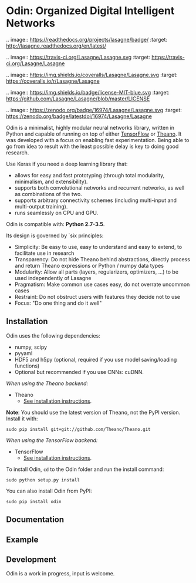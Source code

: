 Odin: Organized Digital Intelligent Networks
=======

.. image:: https://readthedocs.org/projects/lasagne/badge/
    :target: http://lasagne.readthedocs.org/en/latest/

.. image:: https://travis-ci.org/Lasagne/Lasagne.svg
    :target: https://travis-ci.org/Lasagne/Lasagne

.. image:: https://img.shields.io/coveralls/Lasagne/Lasagne.svg
    :target: https://coveralls.io/r/Lasagne/Lasagne

.. image:: https://img.shields.io/badge/license-MIT-blue.svg
    :target: https://github.com/Lasagne/Lasagne/blob/master/LICENSE

.. image:: https://zenodo.org/badge/16974/Lasagne/Lasagne.svg
   :target: https://zenodo.org/badge/latestdoi/16974/Lasagne/Lasagne

Odin is a minimalist, highly modular neural networks library, written in Python and capable of running on top of either [TensorFlow](https://github.com/tensorflow/tensorflow) or [Theano](https://github.com/Theano/Theano). It was developed with a focus on enabling fast experimentation. Being able to go from idea to result with the least possible delay is key to doing good research.

Use Keras if you need a deep learning library that:

- allows for easy and fast prototyping (through total modularity, minimalism, and extensibility).
- supports both convolutional networks and recurrent networks, as well as combinations of the two.
- supports arbitrary connectivity schemes (including multi-input and multi-output training).
- runs seamlessly on CPU and GPU.

Odin is compatible with: __Python 2.7-3.5__.

Its design is governed by `six principles:

* Simplicity: Be easy to use, easy to understand and easy to extend, to
  facilitate use in research
* Transparency: Do not hide Theano behind abstractions, directly process and
  return Theano expressions or Python / numpy data types
* Modularity: Allow all parts (layers, regularizers, optimizers, ...) to be
  used independently of Lasagne
* Pragmatism: Make common use cases easy, do not overrate uncommon cases
* Restraint: Do not obstruct users with features they decide not to use
* Focus: "Do one thing and do it well"


Installation
------------

Odin uses the following dependencies:

- numpy, scipy
- pyyaml
- HDF5 and h5py (optional, required if you use model saving/loading functions)
- Optional but recommended if you use CNNs: cuDNN.

*When using the Theano backend:*

- Theano
    - [See installation instructions](http://deeplearning.net/software/theano/install.html#install).

**Note**: You should use the latest version of Theano, not the PyPI version. Install it with:
```
sudo pip install git+git://github.com/Theano/Theano.git
```

*When using the TensorFlow backend:*

- TensorFlow
    - [See installation instructions](https://github.com/tensorflow/tensorflow#download-and-setup).

To install Odin, `cd` to the Odin folder and run the install command:
```
sudo python setup.py install
```

You can also install Odin from PyPI:
```
sudo pip install odin
```

Documentation
-------------

<Under development>


Example
-------

<Under development>

Development
-----------

Odin is a work in progress, input is welcome.
